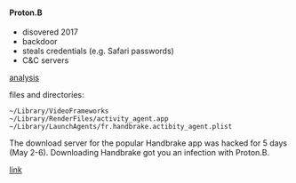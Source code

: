 #### Proton.B

* disovered 2017
* backdoor
* steals credentials (e.g. Safari passwords)
* C&C servers

[analysis](https://www.cybereason.com/labs-proton-b-what-this-mac-malware-actually-does/)

files and directories:

```
~/Library/VideoFrameworks
~/Library/RenderFiles/activity_agent.app
~/Library/LaunchAgents/fr.handbrake.actibity_agent.plist
```

The download server for the popular Handbrake app was hacked for 5 days (May 2-6).  Downloading Handbrake got you an infection with Proton.B.

[link](https://blog.malwarebytes.com/threat-analysis/mac-threat-analysis/2017/05/handbrake-hacked-to-drop-new-variant-of-proton-malware/)